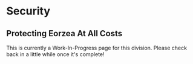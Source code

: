 # Security
## Protecting Eorzea At All Costs
This is currently a Work-In-Progress page for this division. Please check back in a little while once it's complete!